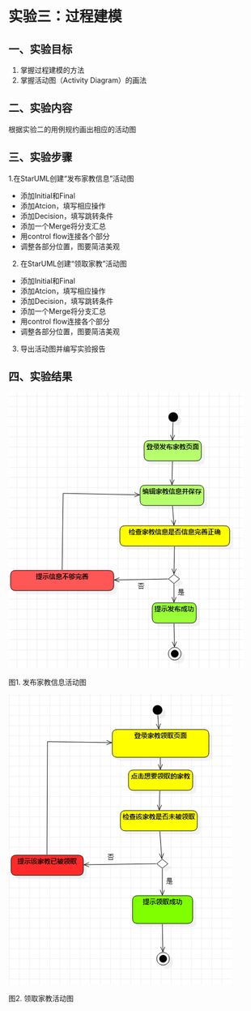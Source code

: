 # 实验三：过程建模

## 一、实验目标
1. 掌握过程建模的方法
2. 掌握活动图（Activity Diagram）的画法

## 二、实验内容
根据实验二的用例规约画出相应的活动图

## 三、实验步骤
1.在StarUML创建“发布家教信息”活动图
- 添加Initial和Final
- 添加Atcion，填写相应操作
- 添加Decision，填写跳转条件
- 添加一个Merge将分支汇总
- 用control flow连接各个部分
- 调整各部分位置，图要简洁美观
2. 在StarUML创建“领取家教”活动图
- 添加Initial和Final
- 添加Atcion，填写相应操作
- 添加Decision，填写跳转条件
- 添加一个Merge将分支汇总
- 用control flow连接各个部分
- 调整各部分位置，图要简洁美观
3. 导出活动图并编写实验报告

## 四、实验结果
![活动图](./model3_1.jpg)

图1. 发布家教信息活动图


![活动图](./model3_2.jpg)

图2. 领取家教活动图
